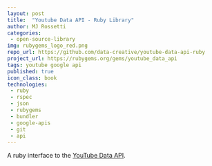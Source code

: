 ```yaml
---
layout: post
title:  "Youtube Data API - Ruby Library"
author: MJ Rossetti
categories:
 - open-source-library
img: rubygems_logo_red.png
repo_url: https://github.com/data-creative/youtube-data-api-ruby
project_url: https://rubygems.org/gems/youtube_data_api
tags: youtube google api
published: true
icon_class: book
technologies:
 - ruby
 - rspec
 - json
 - rubygems
 - bundler
 - google-apis
 - git
 - api
---
```


A ruby interface to the [YouTube Data API](https://developers.google.com/youtube/v3/docs/).

